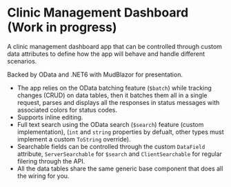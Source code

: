 # Clinic Management Dashboard (Work in progress)
A clinic management dashboard app that can be controlled through custom data attributes to define how the app will behave and handle different scenarios. 

Backed by OData and .NET6 with MudBlazor for presentation.

- The app relies on the OData batching feature (`$batch`) while tracking changes (CRUD) on data tables, then it batches them all in a single request, parses and displays all the responses in status messages with associated colors for status codes.
- Supports inline editing.
- Full text search using the OData search (`$search`) feature (custom implementation), (`int` and `string` properties by defualt, other types must implement a custom `ToString` override).
- Searchable fields can be controlled through the custom `DataField` attribute, `ServerSearchable` for `$search` and `ClientSearchable` for regular filering through the API.
- All the data tables share the same generic base component that does all the wiring for you.
